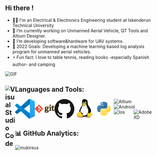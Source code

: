 

## Hi there !
- 👨‍🎓 I'm an Electrical & Electronics Engineering student at Iskenderun Technical University
- 🔭 I’m currently working on Unmanned Aerial Vehicle, QT Tools and Altium Designer.
- 🌱 I’m developing software&hardware for UAV systems.
- 🥅 2022 Goals: Developing a machine learning based log analysis program for unmanned aerial vehicles.
- ⚡ Fun fact: I love to table tennis, reading books -especially Spanish author- and camping

<img align="top" alt="GIF" src="https://github.com/abhisheknaiidu/abhisheknaiidu/blob/master/code.gif?raw=true" width="500" height="320" />

<br />

 ## Languages and Tools: <img align="left" alt="Visual Studio Code" width="32px" src="https://camo.githubusercontent.com/beb64ff21c883e318e4f5db5231c2ba4175705bea1c9249e82a41ab375db4f75/68747470733a2f2f6d65646961322e67697068792e636f6d2f6d656469612f51737347456d706b79454f684243623765312f67697068792e6769663f6369643d656366303565343761306e336769316266716e74716d6f62386739616964316f796a327772336473336d67373030626c267269643d67697068792e676966" />

<img align="left" alt="Visual Studio Code" width="64px" src="https://raw.githubusercontent.com/github/explore/80688e429a7d4ef2fca1e82350fe8e3517d3494d/topics/visual-studio-code/visual-studio-code.png" />
<img align="left" alt="Git" width="64px" src="https://raw.githubusercontent.com/github/explore/80688e429a7d4ef2fca1e82350fe8e3517d3494d/topics/git/git.png" />
<img align="left" alt="GitHub" width="64x" src="https://raw.githubusercontent.com/github/explore/78df643247d429f6cc873026c0622819ad797942/topics/github/github.png" />
<img align="left" alt="Flutter" width="64px" src="https://raw.githubusercontent.com/devicons/devicon/master/icons/linux/linux-original.svg" />
<img align="left" alt="Python" width="64px" src="https://raw.githubusercontent.com/github/explore/cebd63002168a05a6a642f309227eefeccd92950/topics/python/python.png" />
<img align="left" alt="Altium" width="80px" src="https://camo.githubusercontent.com/7c330673ec76ca875b84891e91a67805b396389c46e460b7801380f1588c28b6/68747470733a2f2f7777772e616c7469756d2e636f6d2f616c7469756d2d64657369676e65722d636f6d696e672d736f6f6e2f7468656d652f696d616765732f41445f466972737453637265656e5f58325f626c61636b2e706e67" />
<img align="left" alt="Android" width="90px" src="https://404warehouse.files.wordpress.com/2016/07/gazebo_px4.png" />
<img align="left" alt="Ios" width="64px" src="https://raw.githubusercontent.com/rahulbanerjee26/githubAboutMeGenerator/main/icons/arduino.svg" />
<img align="left" alt="Adobe XD" width="64px" src="https://raw.githubusercontent.com/rahulbanerjee26/githubAboutMeGenerator/main/icons/qt.svg" />
<br />

<br />
<br />
<br />



## 📊 GitHub Analytics:

  <img height="180em" align="left" src="https://github-readme-stats.vercel.app/api/top-langs?username=demirbilektm&show_icons=true&locale=en&layout=compact&langs_count=8&theme=radical" alt="mukireus"/>
</a>

<br />
<br />






